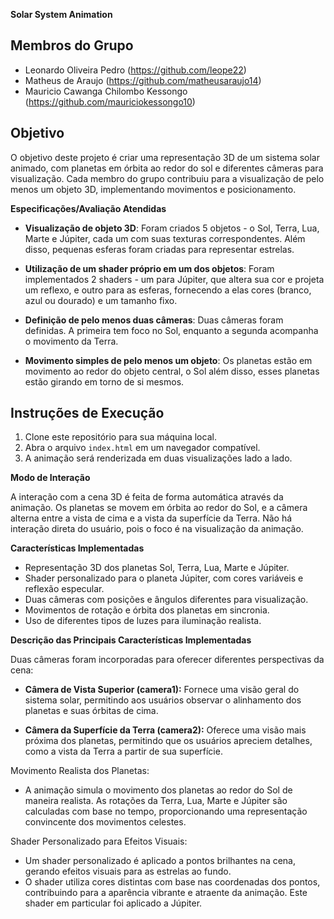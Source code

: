 **Solar System Animation**

## Membros do Grupo

- Leonardo Oliveira Pedro (https://github.com/leope22)
- Matheus de Araujo (https://github.com/matheusaraujo14)
- Mauricio Cawanga Chilombo Kessongo (https://github.com/mauriciokessongo10)

## Objetivo

O objetivo deste projeto é criar uma representação 3D de um sistema solar animado, com planetas em órbita ao redor do sol e diferentes câmeras para visualização. Cada membro do grupo contribuiu para a visualização de pelo menos um objeto 3D, implementando movimentos e posicionamento.

**Especificações/Avaliação Atendidas**

- **Visualização de objeto 3D**: Foram criados 5 objetos - o Sol, Terra, Lua, Marte e Júpiter, cada um com suas texturas correspondentes. Além disso, pequenas esferas foram criadas para representar estrelas.

- **Utilização de um shader próprio em um dos objetos**: Foram implementados 2 shaders - um para Júpiter, que altera sua cor e projeta um reflexo, e outro para as esferas, fornecendo a elas cores (branco, azul ou dourado) e um tamanho fixo.

- **Definição de pelo menos duas câmeras**: Duas câmeras foram definidas. A primeira tem foco no Sol, enquanto a segunda acompanha o movimento da Terra.

- **Movimento simples de pelo menos um objeto**: Os planetas estão em movimento ao redor do objeto central, o Sol além disso, esses planetas estão girando em torno de si mesmos.

## Instruções de Execução

1. Clone este repositório para sua máquina local.
2. Abra o arquivo `index.html` em um navegador compatível.
3. A animação será renderizada em duas visualizações lado a lado.


**Modo de Interação**

A interação com a cena 3D é feita de forma automática através da animação. Os planetas se movem em órbita ao redor do Sol, e a câmera alterna entre a vista de cima e a vista da superfície da Terra. Não há interação direta do usuário, pois o foco é na visualização da animação.
  
**Características Implementadas**

- Representação 3D dos planetas Sol, Terra, Lua, Marte e Júpiter.
- Shader personalizado para o planeta Júpiter, com cores variáveis e reflexão especular.
- Duas câmeras com posições e ângulos diferentes para visualização.
- Movimentos de rotação e órbita dos planetas em sincronia.
- Uso de diferentes tipos de luzes para iluminação realista.

**Descrição das Principais Características Implementadas**

Duas câmeras foram incorporadas para oferecer diferentes perspectivas da cena:

- **Câmera de Vista Superior (camera1):** Fornece uma visão geral do sistema solar, permitindo aos usuários observar o alinhamento dos planetas e suas órbitas de cima.

- **Câmera da Superfície da Terra (camera2):** Oferece uma visão mais próxima dos planetas, permitindo que os usuários apreciem detalhes, como a vista da Terra a partir de sua superfície.

Movimento Realista dos Planetas:

- A animação simula o movimento dos planetas ao redor do Sol de maneira realista. As rotações da Terra, Lua, Marte e Júpiter são calculadas com base no tempo, proporcionando uma representação convincente dos movimentos celestes.

Shader Personalizado para Efeitos Visuais:

- Um shader personalizado é aplicado a pontos brilhantes na cena, gerando efeitos visuais para as estrelas ao fundo.
- O shader utiliza cores distintas com base nas coordenadas dos pontos, contribuindo para a aparência vibrante e atraente da animação. Este shader em particular foi aplicado a Júpiter.
 


